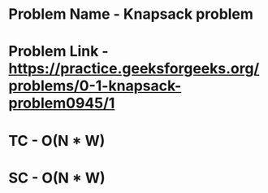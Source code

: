 # Problem Name - Knapsack problem
# Problem Link - https://practice.geeksforgeeks.org/problems/0-1-knapsack-problem0945/1

# TC - O(N * W)
# SC - O(N * W)